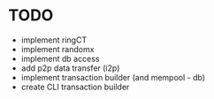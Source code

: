# TODO
- implement ringCT
- implement randomx
- implement db access
- add p2p data transfer (i2p)
- implement transaction builder (and mempool - db)
- create CLI transaction builder